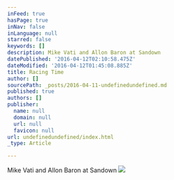 ```yaml
---
inFeed: true
hasPage: true
inNav: false
inLanguage: null
starred: false
keywords: []
description: Mike Vati and Allon Baron at Sandown
datePublished: '2016-04-12T02:10:58.475Z'
dateModified: '2016-04-12T01:45:08.885Z'
title: Racing Time
author: []
sourcePath: _posts/2016-04-11-undefinedundefined.md
published: true
authors: []
publisher:
  name: null
  domain: null
  url: null
  favicon: null
url: undefinedundefined/index.html
_type: Article

---
```

Mike Vati and Allon Baron at Sandown
![](https://imgflo.herokuapp.com/graph/vahj1ThiexotieMo/ced5adeeba57a9ac1ad12ae520b1e773/passthrough.jpg?height=563&input=https%3A%2F%2Fthe-grid-user-content.s3-us-west-2.amazonaws.com%2F151d49b4-62d8-4638-b09e-904cfa1b3ad4.jpg&width=750)